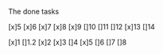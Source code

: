 The done tasks


[x]5
[x]6
[x]7
[x]8
[x]9
[]10
[]11
[]12
[x]13
[]14









[x]1
[]1.2
[x]2
[x]3
[]4
[x]5
[]6
[]7
[]8
